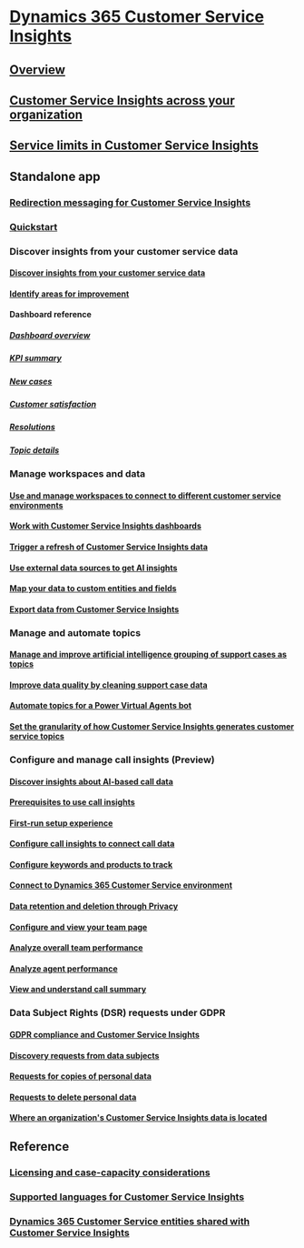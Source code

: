 # [Dynamics 365 Customer Service Insights](overview.md)

## [Overview](overview.md)

## [Customer Service Insights across your organization](ci-insights-across-org.md)

## [Service limits in Customer Service Insights](service-limits.md)

## Standalone app

### [Redirection messaging for Customer Service Insights](ci-user-redirection.md)

### [Quickstart](quickstart.md)

### Discover insights from your customer service data

#### [Discover insights from your customer service data](keyinsights.md)

#### [Identify areas for improvement](improve-system.md)

#### Dashboard reference

##### [Dashboard overview](dashboard-overview.md)

##### [KPI summary](dashboard-kpi-summary.md)

##### [New cases](dashboard-incoming-cases.md)

##### [Customer satisfaction](dashboard-CSAT.md)

##### [Resolutions](dashboard-case-resolutions.md)

##### [Topic details](dashboard-topic-details.md)


### Manage workspaces and data

#### [Use and manage workspaces to connect to different customer service environments](use-workspaces.md)

#### [Work with Customer Service Insights dashboards](use-dashboard-sample-data.md)

#### [Trigger a refresh of Customer Service Insights data](trigger-refresh.md)

#### [Use external data sources to get AI insights](use-external-data-sources.md)

#### [Map your data to custom entities and fields](map-data.md)

#### [Export data from Customer Service Insights](exportdata.md)


### Manage and automate topics

#### [Manage and improve artificial intelligence grouping of support cases as topics](topics-page.md)

#### [Improve data quality by cleaning support case data](settings.md)

#### [Automate topics for a Power Virtual Agents bot](automate-topics.md)

#### [Set the granularity of how Customer Service Insights generates customer service topics](granularity.md)


### Configure and manage call insights (Preview)

#### [Discover insights about AI-based call data](ci-overview.md)

#### [Prerequisites to use call insights](ci-admin-prereqs.md)

#### [First-run setup experience](ci-admin-fre-setup.md)

#### [Configure call insights to connect call data](ci-admin-config-call-data.md)

#### [Configure keywords and products to track](ci-admin-config-keywords-products.md)

#### [Connect to Dynamics 365 Customer Service environment](ci-connect-customer-service-env.md)

#### [Data retention and deletion through Privacy](ci-admin-data-retention-deletion.md)

#### [Configure and view your team page](ci-admin-config-team.md)

#### [Analyze overall team performance](ci-team-overview.md)

#### [Analyze agent performance](ci-agent-overview.md)

#### [View and understand call summary](ci-view-understand-call-summary.md)


### Data Subject Rights (DSR) requests under GDPR

#### [GDPR compliance and Customer Service Insights](gdpr-summary.md)

#### [Discovery requests from data subjects](gdpr-discovery.md)

#### [Requests for copies of personal data](gdpr-export.md)

#### [Requests to delete personal data](gdpr-delete.md)

#### [Where an organization's Customer Service Insights data is located](data-location.md)


## Reference

### [Licensing and case-capacity considerations](licensing-case-capacity.md)

### [Supported languages for Customer Service Insights](supported-languages.md)

### [Dynamics 365 Customer Service entities shared with Customer Service Insights](customer-service-entities.md)


